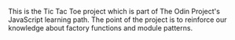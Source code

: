 This is the Tic Tac Toe project which is part of The Odin Project's JavaScript learning path. The point of the project is to reinforce our knowledge about factory functions and module patterns.
